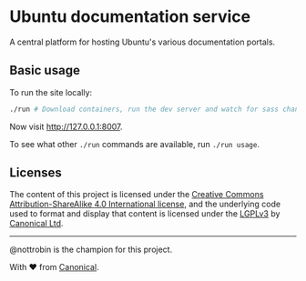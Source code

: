 Ubuntu documentation service
===

A central platform for hosting Ubuntu's various documentation portals.

Basic usage
---

To run the site locally:

``` bash
./run # Download containers, run the dev server and watch for sass changes
```

Now visit <http://127.0.0.1:8007>.

To see what other `./run` commands are available, run `./run usage`.

Licenses
---

The content of this project is licensed under the [Creative Commons Attribution-ShareAlike 4.0 International license](https://creativecommons.org/licenses/by-sa/4.0/), and the underlying code used to format and display that content is licensed under the [LGPLv3](http://opensource.org/licenses/lgpl-3.0.html) by [Canonical Ltd](http://www.canonical.com/).

---

@nottrobin is the champion for this project.

With ♥ from [Canonical](http://www.canonical.com/).
